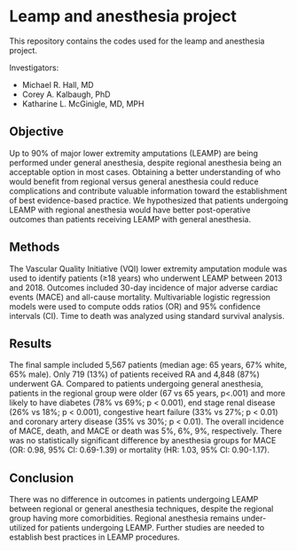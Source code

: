# Leamp and anesthesia project

This repository contains the codes used for the leamp and anesthesia project.

Investigators: 

- Michael R. Hall, MD
- Corey A. Kalbaugh, PhD
- Katharine L. McGinigle, MD, MPH

## Objective

Up to 90% of major lower extremity amputations (LEAMP) are being performed under general anesthesia, despite regional anesthesia being an acceptable option in most cases. Obtaining a better understanding of who would benefit from regional versus general anesthesia could reduce complications and contribute valuable information toward the establishment of best evidence-based practice. We hypothesized that patients undergoing  LEAMP with regional anesthesia would have better post-operative outcomes than patients receiving LEAMP with general anesthesia.

## Methods
The Vascular Quality Initiative (VQI) lower extremity amputation module was used to identify patients (≥18 years) who underwent LEAMP between 2013 and 2018. Outcomes included 30-day incidence of major adverse cardiac events (MACE) and all-cause mortality. Multivariable logistic regression models were used to compute odds ratios (OR) and 95% confidence intervals (CI). Time to death was analyzed using standard survival analysis.

## Results
The final sample included 5,567 patients (median age: 65 years, 67% white, 65% male). Only 719 (13%) of patients received RA and 4,848 (87%) underwent GA. Compared to patients undergoing general anesthesia, patients in the regional group were older (67 vs 65 years, p<.001) and more likely to have diabetes (78% vs 69%; p < 0.001), end stage renal disease (26% vs 18%; p < 0.001), congestive heart failure (33% vs 27%; p < 0.01) and coronary artery disease (35% vs 30%; p < 0.01). The overall incidence of MACE, death, and MACE or death was 5%, 6%, 9%, respectively. There was no statistically significant difference by anesthesia groups for MACE (OR: 0.98, 95% CI: 0.69-1.39) or mortality (HR: 1.03, 95% CI: 0.90-1.17).

## Conclusion 
There was no difference in outcomes in patients undergoing LEAMP between regional or general anesthesia techniques, despite the regional group having more comorbidities. Regional anesthesia remains under-utilized for patients undergoing LEAMP. Further studies are needed to establish best practices in LEAMP procedures.